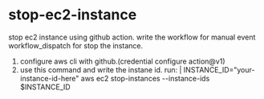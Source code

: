 # stop-ec2-instance
stop ec2 instance using github action.
write the workflow for manual event workflow_dispatch for stop the instance.
1. configure aws cli with github.(credential configure action@v1)
2. use this command and write the instane id.
      run: |
        INSTANCE_ID="your-instance-id-here"
        aws ec2 stop-instances --instance-ids $INSTANCE_ID
